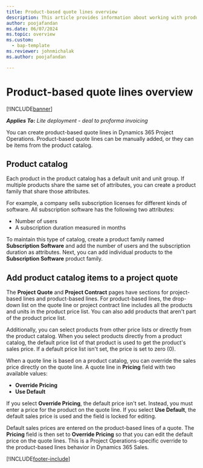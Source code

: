 ```yaml
---
title: Product-based quote lines overview
description: This article provides information about working with product-based quote lines.
author: poojafandan
ms.date: 06/07/2024
ms.topic: overview
ms.custom: 
  - bap-template
ms.reviewer: johnmichalak
ms.author: poojafandan

---
```


# Product-based quote lines overview

[!INCLUDE[banner](../../includes/banner.md)]

_**Applies To:** Lite deployment - deal to proforma invoicing_

You can create product-based quote lines in Dynamics 365 Project Operations. Product-based quote lines can be manually added, or they can be items from the product catalog.

## Product catalog

Each product in the product catalog has a default unit and unit group. If multiple products share the same set of attributes, you can create a product family that share those attributes. 

For example, a company sells subscription licenses for different kinds of software. All subscription software has the following two attributes:

- Number of users
- A subscription duration measured in months

To maintain this type of catalog, create a product family named **Subscription Software** and add the number of users and the subscription duration as attributes. Next, you can add individual products to the **Subscription Software** product family.

## Add product catalog items to a project quote

The **Project Quote** and **Project Contract** pages have sections for project-based lines and product-based lines. For product-based lines, the drop-down list on the quote line or project contract line includes all the products and units in the product price list. You can also add products that aren't part of the product price list.

Additionally, you can select products from other price lists or directly from the product catalog. When you select products directly from a product catalog, the default price list of that product is used to get the product's sales price. If a default price list isn't set, the price is set to zero (0).

When a quote line is based on a product catalog, you can override the sales price directly on the quote line. A quote line in **Pricing** field with two available values:

- **Override Pricing**
- **Use Default**

If you select **Override Pricing**, the default price isn't set. Instead, you must enter a price for the product on the quote line. If you select **Use Default**, the default sales price is used and the field is locked for editing.

Default sales prices are entered on the product-based lines of a quote. The **Pricing** field is then set to **Override Pricing** so that you can edit the default price on the quote lines. This is a Project Operations-specific override to the product-based lines behavior in Dynamics 365 Sales.


[!INCLUDE[footer-include](../../includes/footer-banner.md)]
